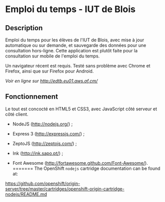 Emploi du temps - IUT de Blois
==============================

Description
-----------

Emploi du temps pour les élèves de l'IUT de Blois,
avec mise à jour automatique ou sur demande, et sauvegarde
des données pour une consultation hors-ligne.
Cette application est plutôt faite
pour la consultation sur mobile de l'emploi du temps.

Un navigateur récent est requis.
Testé sans problème avec Chrome et Firefox,
ainsi que sur Firefox pour Android.

_Voir en ligne sur http://edtb.eu01.aws.af.cm/_

Fonctionnement
--------------

Le tout est concocté en HTML5 et CSS3, avec JavaScript côté serveur et côté client.

- NodeJS (http://nodejs.org/) ;

- Express 3 (http://expressjs.com/) ;

- ZeptoJS (http://zeptojs.com/) ;

- Ink (http://ink.sapo.pt/) ;

- Font Awesome (http://fortawesome.github.com/Font-Awesome/).
=======
The OpenShift `nodejs` cartridge documentation can be found at:

https://github.com/openshift/origin-server/tree/master/cartridges/openshift-origin-cartridge-nodejs/README.md
